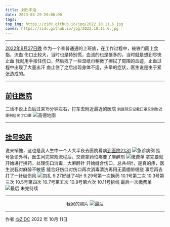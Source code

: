 ```yaml
---
title: 划伤手指
date: 2023-04-29 20:06:00
tags:
top_img: https://zidc.github.io/jpg/2022.10.11.6.jpg
cover: https://zidc.github.io/jpg/2022.10.11.6.jpg
---
```



------
[2022年9月27日晚](#)
作为一个普普通通的上班族，在工作过程中，被铁门画上食指，流血
伤口比较大，当时也是特别慌，血流的也是挺多的，当时就是想到尽快止血
我就用手按住伤口，然后找了一些湿纸巾稍微了擦拭了周围的血迹，止血过程中出现了大量出汗
血止住了之后出现身体不适，头晕的症状，医生说是由于紧张造成的。


------

## [前往医院](#)
二话不说止血后过来15分钟左右，打车去附近最近的医院
`到医院忘记戴口罩又到附近便利店买了口罩`
![高德地图](https://zidc.github.io/jpg/2022.10.11.1.jpg)

 

------

## [挂号换药](#)


说来惭愧，这也是我人生中一个人大半夜去医院看病[到医院21:31](#)
![急诊病例](https://zidc.github.io/jpg/2022.10.11.2.jpg)
挂号急诊外科，医生问完常规流程后，交费拿药怕疼要了麻醉剂
![缴费单](https://zidc.github.io/jpg/2022.10.11.3.jpg)
拿完要就开始进行换药，处理伤口消毒，大麻醉针
开始缝合伤口，总共4针，是真的疼，医生说我对麻醉不敏感
缝合好伤口对伤口再次消毒清洗再用无菌绷带缠绕
事后再去打了一针破伤风
![包扎](https://zidc.github.io/jpg/2022.10.11.4.jpg)
9.27好缝了4针
9.29号第一次换药
10.1号第二次
10.3号第三次
10.5号第四次
10.7号第五次
10.9号第六次
10.11号拆线
最后一次缴费单
![最后](https://zidc.github.io/jpg/2022.10.11.5.jpg)
未完待续


------

<center>

我家的照片
![最后](https://zidc.github.io/jpg/2022.10.11.6.jpg)

</center>




------

作者 [@ZIDC](@ZIDC )
2022 年 10月 11日    

